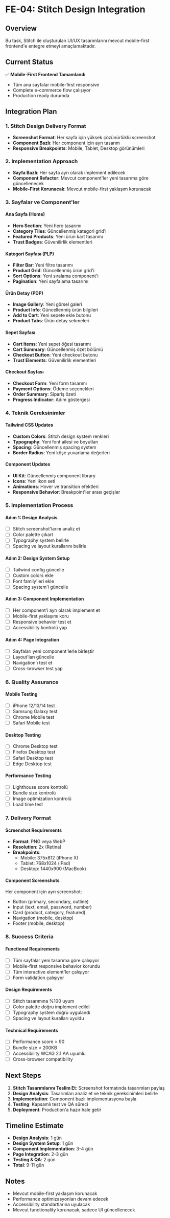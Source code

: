 # FE-04: Stitch Design Integration

## Overview
Bu task, Stitch ile oluşturulan UI/UX tasarımlarını mevcut mobile-first frontend'e entegre etmeyi amaçlamaktadır.

## Current Status
✅ **Mobile-First Frontend Tamamlandı**
- Tüm ana sayfalar mobile-first responsive
- Complete e-commerce flow çalışıyor
- Production ready durumda

## Integration Plan

### 1. Stitch Design Delivery Format
- **Screenshot Format**: Her sayfa için yüksek çözünürlüklü screenshot
- **Component Bazlı**: Her component için ayrı tasarım
- **Responsive Breakpoints**: Mobile, Tablet, Desktop görünümleri

### 2. Implementation Approach
- **Sayfa Bazlı**: Her sayfa ayrı olarak implement edilecek
- **Component Refactor**: Mevcut component'ler yeni tasarıma göre güncellenecek
- **Mobile-First Korunacak**: Mevcut mobile-first yaklaşım korunacak

### 3. Sayfalar ve Component'ler

#### Ana Sayfa (Home)
- **Hero Section**: Yeni hero tasarımı
- **Category Tiles**: Güncellenmiş kategori grid'i
- **Featured Products**: Yeni ürün kart tasarımı
- **Trust Badges**: Güvenilirlik elementleri

#### Kategori Sayfası (PLP)
- **Filter Bar**: Yeni filtre tasarımı
- **Product Grid**: Güncellenmiş ürün grid'i
- **Sort Options**: Yeni sıralama component'i
- **Pagination**: Yeni sayfalama tasarımı

#### Ürün Detay (PDP)
- **Image Gallery**: Yeni görsel galeri
- **Product Info**: Güncellenmiş ürün bilgileri
- **Add to Cart**: Yeni sepete ekle butonu
- **Product Tabs**: Ürün detay sekmeleri

#### Sepet Sayfası
- **Cart Items**: Yeni sepet öğesi tasarımı
- **Cart Summary**: Güncellenmiş özet bölümü
- **Checkout Button**: Yeni checkout butonu
- **Trust Elements**: Güvenilirlik elementleri

#### Checkout Sayfası
- **Checkout Form**: Yeni form tasarımı
- **Payment Options**: Ödeme seçenekleri
- **Order Summary**: Sipariş özeti
- **Progress Indicator**: Adım göstergesi

### 4. Teknik Gereksinimler

#### Tailwind CSS Updates
- **Custom Colors**: Stitch design system renkleri
- **Typography**: Yeni font ailesi ve boyutları
- **Spacing**: Güncellenmiş spacing system
- **Border Radius**: Yeni köşe yuvarlama değerleri

#### Component Updates
- **UI Kit**: Güncellenmiş component library
- **Icons**: Yeni ikon seti
- **Animations**: Hover ve transition efektleri
- **Responsive Behavior**: Breakpoint'ler arası geçişler

### 5. Implementation Process

#### Adım 1: Design Analysis
- [ ] Stitch screenshot'larını analiz et
- [ ] Color palette çıkart
- [ ] Typography system belirle
- [ ] Spacing ve layout kurallarını belirle

#### Adım 2: Design System Setup
- [ ] Tailwind config güncelle
- [ ] Custom colors ekle
- [ ] Font family'leri ekle
- [ ] Spacing system'i güncelle

#### Adım 3: Component Implementation
- [ ] Her component'i ayrı olarak implement et
- [ ] Mobile-first yaklaşımı koru
- [ ] Responsive behavior test et
- [ ] Accessibility kontrolü yap

#### Adım 4: Page Integration
- [ ] Sayfaları yeni component'lerle birleştir
- [ ] Layout'ları güncelle
- [ ] Navigation'ı test et
- [ ] Cross-browser test yap

### 6. Quality Assurance

#### Mobile Testing
- [ ] iPhone 12/13/14 test
- [ ] Samsung Galaxy test
- [ ] Chrome Mobile test
- [ ] Safari Mobile test

#### Desktop Testing
- [ ] Chrome Desktop test
- [ ] Firefox Desktop test
- [ ] Safari Desktop test
- [ ] Edge Desktop test

#### Performance Testing
- [ ] Lighthouse score kontrolü
- [ ] Bundle size kontrolü
- [ ] Image optimization kontrolü
- [ ] Load time test

### 7. Delivery Format

#### Screenshot Requirements
- **Format**: PNG veya WebP
- **Resolution**: 2x (Retina)
- **Breakpoints**: 
  - Mobile: 375x812 (iPhone X)
  - Tablet: 768x1024 (iPad)
  - Desktop: 1440x900 (MacBook)

#### Component Screenshots
Her component için ayrı screenshot:
- Button (primary, secondary, outline)
- Input (text, email, password, number)
- Card (product, category, featured)
- Navigation (mobile, desktop)
- Footer (mobile, desktop)

### 8. Success Criteria

#### Functional Requirements
- [ ] Tüm sayfalar yeni tasarıma göre çalışıyor
- [ ] Mobile-first responsive behavior korundu
- [ ] Tüm interactive element'ler çalışıyor
- [ ] Form validation çalışıyor

#### Design Requirements
- [ ] Stitch tasarımına %100 uyum
- [ ] Color palette doğru implement edildi
- [ ] Typography system doğru uygulandı
- [ ] Spacing ve layout kuralları uyuldu

#### Technical Requirements
- [ ] Performance score > 90
- [ ] Bundle size < 200KB
- [ ] Accessibility WCAG 2.1 AA uyumlu
- [ ] Cross-browser compatibility

## Next Steps

1. **Stitch Tasarımlarını Teslim Et**: Screenshot formatında tasarımları paylaş
2. **Design Analysis**: Tasarımları analiz et ve teknik gereksinimleri belirle
3. **Implementation**: Component bazlı implementasyona başla
4. **Testing**: Kapsamlı test ve QA süreci
5. **Deployment**: Production'a hazır hale getir

## Timeline Estimate
- **Design Analysis**: 1 gün
- **Design System Setup**: 1 gün
- **Component Implementation**: 3-4 gün
- **Page Integration**: 2-3 gün
- **Testing & QA**: 2 gün
- **Total**: 9-11 gün

## Notes
- Mevcut mobile-first yaklaşım korunacak
- Performance optimizasyonları devam edecek
- Accessibility standartlarına uyulacak
- Mevcut functionality korunacak, sadece UI güncellenecek